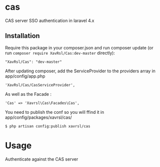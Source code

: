 cas
===

CAS server SSO authentication in laravel 4.x

## Installation

Require this package in your composer.json and run composer update (or run `composer require XavRsl/Cas:dev-master` directly):

    "XavRsl/Cas": "dev-master"

After updating composer, add the ServiceProvider to the providers array in app/config/app.php

    'XavRsl/Cas/CasServiceProvider',

As well as the Facade :

	'Cas' => 'Xavrsl\Cas\Facades\Cas',

You need to publish the conf so you will ffind it in app/config/packages/xavrsl/cas/

    $ php artisan config:publish xavrsl/cas

Usage
==

Authenticate against the CAS server
